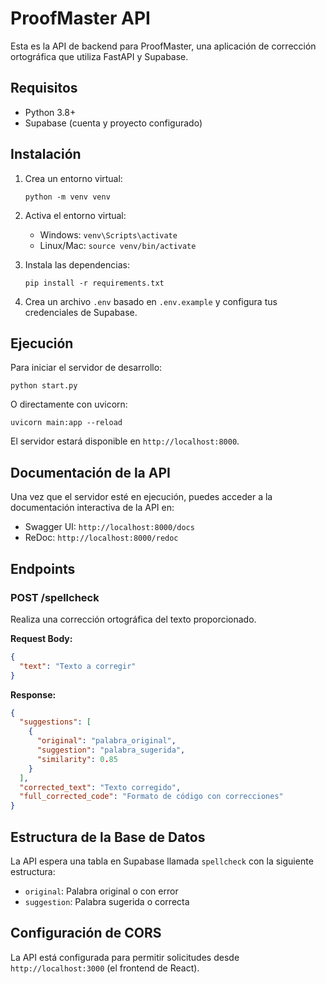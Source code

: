 # ProofMaster API

Esta es la API de backend para ProofMaster, una aplicación de corrección ortográfica que utiliza FastAPI y Supabase.

## Requisitos

- Python 3.8+
- Supabase (cuenta y proyecto configurado)

## Instalación

1. Crea un entorno virtual:
   ```
   python -m venv venv
   ```

2. Activa el entorno virtual:
   - Windows: `venv\Scripts\activate`
   - Linux/Mac: `source venv/bin/activate`

3. Instala las dependencias:
   ```
   pip install -r requirements.txt
   ```

4. Crea un archivo `.env` basado en `.env.example` y configura tus credenciales de Supabase.

## Ejecución

Para iniciar el servidor de desarrollo:

```
python start.py
```

O directamente con uvicorn:

```
uvicorn main:app --reload
```

El servidor estará disponible en `http://localhost:8000`.

## Documentación de la API

Una vez que el servidor esté en ejecución, puedes acceder a la documentación interactiva de la API en:

- Swagger UI: `http://localhost:8000/docs`
- ReDoc: `http://localhost:8000/redoc`

## Endpoints

### POST /spellcheck

Realiza una corrección ortográfica del texto proporcionado.

**Request Body:**
```json
{
  "text": "Texto a corregir"
}
```

**Response:**
```json
{
  "suggestions": [
    {
      "original": "palabra_original",
      "suggestion": "palabra_sugerida",
      "similarity": 0.85
    }
  ],
  "corrected_text": "Texto corregido",
  "full_corrected_code": "Formato de código con correcciones"
}
```

## Estructura de la Base de Datos

La API espera una tabla en Supabase llamada `spellcheck` con la siguiente estructura:

- `original`: Palabra original o con error
- `suggestion`: Palabra sugerida o correcta

## Configuración de CORS

La API está configurada para permitir solicitudes desde `http://localhost:3000` (el frontend de React).
